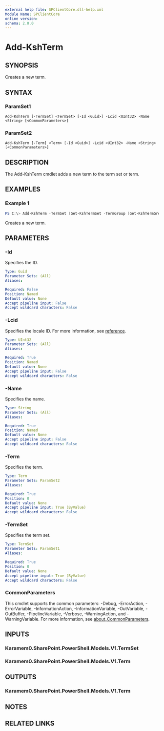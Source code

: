 ```yaml
---
external help file: SPClientCore.dll-help.xml
Module Name: SPClientCore
online version:
schema: 2.0.0
---
```


# Add-KshTerm

## SYNOPSIS
Creates a new term.

## SYNTAX

### ParamSet1
```
Add-KshTerm [-TermSet] <TermSet> [-Id <Guid>] -Lcid <UInt32> -Name <String> [<CommonParameters>]
```

### ParamSet2
```
Add-KshTerm [-Term] <Term> [-Id <Guid>] -Lcid <UInt32> -Name <String> [<CommonParameters>]
```

## DESCRIPTION
The Add-KshTerm cmdlet adds a new term to the term set or term.

## EXAMPLES

### Example 1
```powershell
PS C:\> Add-KshTerm -TermSet (Get-KshTermSet -TermGroup (Get-KshTermGroup -TermGroupName 'Company') -TermSetName 'Department') -Lcid 1033 -Name 'Human Resources'
```

Creates a new term.

## PARAMETERS

### -Id
Specifies the ID.

```yaml
Type: Guid
Parameter Sets: (All)
Aliases:

Required: False
Position: Named
Default value: None
Accept pipeline input: False
Accept wildcard characters: False
```

### -Lcid
Specifies the locale ID.
For more information, see [reference](https://docs.microsoft.com/ja-jp/openspecs/windows_protocols/ms-lcid/70feba9f-294e-491e-b6eb-56532684c37f).

```yaml
Type: UInt32
Parameter Sets: (All)
Aliases:

Required: True
Position: Named
Default value: None
Accept pipeline input: False
Accept wildcard characters: False
```

### -Name
Specifies the name.

```yaml
Type: String
Parameter Sets: (All)
Aliases:

Required: True
Position: Named
Default value: None
Accept pipeline input: False
Accept wildcard characters: False
```

### -Term
Specifies the term.

```yaml
Type: Term
Parameter Sets: ParamSet2
Aliases:

Required: True
Position: 0
Default value: None
Accept pipeline input: True (ByValue)
Accept wildcard characters: False
```

### -TermSet
Specifies the term set.

```yaml
Type: TermSet
Parameter Sets: ParamSet1
Aliases:

Required: True
Position: 0
Default value: None
Accept pipeline input: True (ByValue)
Accept wildcard characters: False
```

### CommonParameters
This cmdlet supports the common parameters: -Debug, -ErrorAction, -ErrorVariable, -InformationAction, -InformationVariable, -OutVariable, -OutBuffer, -PipelineVariable, -Verbose, -WarningAction, and -WarningVariable. For more information, see [about_CommonParameters](http://go.microsoft.com/fwlink/?LinkID=113216).

## INPUTS

### Karamem0.SharePoint.PowerShell.Models.V1.TermSet
### Karamem0.SharePoint.PowerShell.Models.V1.Term

## OUTPUTS

### Karamem0.SharePoint.PowerShell.Models.V1.Term

## NOTES

## RELATED LINKS
